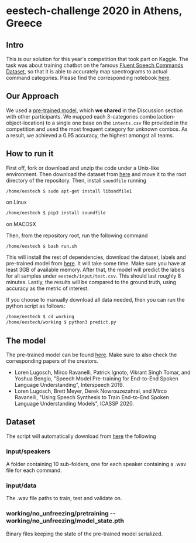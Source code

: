 # eestech-challenge 2020 in Athens, Greece

## Intro

This is our solution for this year's competition that took part on Kaggle.
The task was about training chatbot on the famous
[Fluent Speech Commands Dataset](https://fluent.ai/fluent-speech-commands-a-dataset-for-spoken-language-understanding-research/),
so that it is able to accurately map spectrograms to actual command categories.
Please find the corresponding notebook
[here](https://www.kaggle.com/kkoyias/skrrt?scriptVersionId=35316530).

## Our Approach

We used a [pre-trained model](https://github.com/lorenlugosch/end-to-end-SLU),
which **we shared** in the Discussion section with other participants.
We mapped each 3-categories combo(action-object-location) to a single one
base on the `intents.csv` file provided in the competition and used
the most frequent category for unknown combos. As a result, we achieved a 0.95 accuracy,
the highest amongst all teams.

## How to run it

First off, fork or download and unzip the code under a Unix-like environment.
Then download the dataset from
[here](https://drive.google.com/uc?id=12xFxMdlEe9puoEU6nwDoqlrCk9EDOr3_&export=download)
and move it to the root directory of the repository.
Then, install `soundfile` running

```dotnetcli
/home/eestech $ sudo apt-get install libsndfile1
```

on Linux

```bash
/home/eestech $ pip3 install soundfile
```

on MACOSX

Then, from the repository root, run the following command

```bash
/home/eestech $ bash run.sh
```

This will install the rest of dependencies,
download the dataset, labels and pre-trained model from
[here](http://users.uoa.gr/~sdi1500071/eestech/).
It will take some time.
Make sure you have at least 3GB of available memory.
After that, the model will predict the labels for all samples
under `eestech/input/test.csv`. This should last roughly 8 minutes.
Lastly, the results will be compared to the ground truth, using accuracy as the metric of interest.

If you choose to manually download all data needed, then you can run the python script as follows:

```bash
/home/eestech $ cd working
/home/eestech/working $ python3 predict.py
```

## The model

The pre-trained model can be found
[here](https://github.com/lorenlugosch/end-to-end-SLU).
Make sure to also check the corresponding papers of the creators.

- Loren Lugosch, Mirco Ravanelli, Patrick Ignoto, Vikrant Singh Tomar,
and Yoshua Bengio,
"Speech Model Pre-training for End-to-End Spoken Language Understanding",
Interspeech 2019.
- Loren Lugosch, Brett Meyer, Derek Nowrouzezahrai, and Mirco Ravanelli,
"Using Speech Synthesis to Train End-to-End Spoken Language Understanding Models",
ICASSP 2020.

## Dataset

The script will automatically download from
[here](http://users.uoa.gr/~sdi1500071/eestech/) the following

### input/speakers

A folder containing 10 sub-folders, one for each speaker
containing a .wav file for each command.

### input/data

The .wav file paths to train, test and validate on.

### working/no_unfreezing/pretraining -- working/no_unfreezing/model_state.pth

Binary files keeping the state of the pre-trained model serialized.
